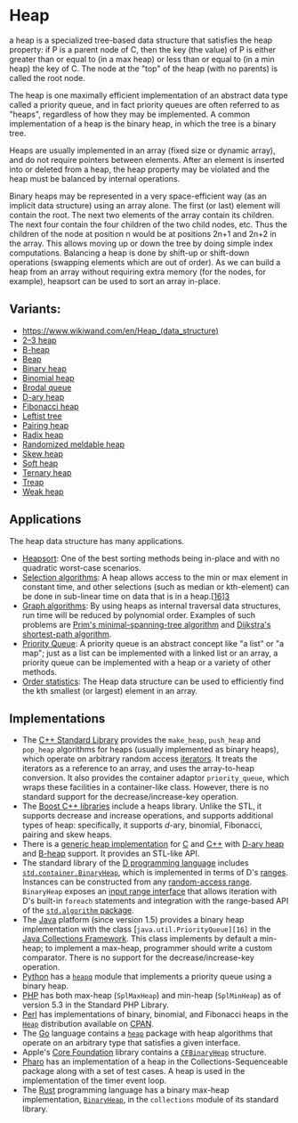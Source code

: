 # Heap
a heap is a specialized tree-based data structure that satisfies the heap property: if P is a parent node of C, then the key (the value) of P is either greater than or equal to (in a max heap) or less than or equal to (in a min heap) the key of C. The node at the "top" of the heap (with no parents) is called the root node.

The heap is one maximally efficient implementation of an abstract data type called a priority queue, and in fact priority queues are often referred to as "heaps", regardless of how they may be implemented. A common implementation of a heap is the binary heap, in which the tree is a binary tree. 

Heaps are usually implemented in an array (fixed size or dynamic array), and do not require pointers between elements. After an element is inserted into or deleted from a heap, the heap property may be violated and the heap must be balanced by internal operations.

Binary heaps may be represented in a very space-efficient way (as an implicit data structure) using an array alone. The first (or last) element will contain the root. The next two elements of the array contain its children. The next four contain the four children of the two child nodes, etc. Thus the children of the node at position n would be at positions 2n+1 and 2n+2 in the array. This allows moving up or down the tree by doing simple index computations. Balancing a heap is done by shift-up or shift-down operations (swapping elements which are out of order). As we can build a heap from an array without requiring extra memory (for the nodes, for example), heapsort can be used to sort an array in-place.

## Variants: 
- https://www.wikiwand.com/en/Heap_(data_structure)
- [2–3 heap](https://www.wikiwand.com/en/2%E2%80%933_heap)
- [B-heap](https://www.wikiwand.com/en/B-heap)
- [Beap](https://www.wikiwand.com/en/Beap)
- [Binary heap](https://www.wikiwand.com/en/Binary_heap)
- [Binomial heap](https://www.wikiwand.com/en/Binomial_heap)
- [Brodal queue](https://www.wikiwand.com/en/Brodal_queue)
- [D-ary heap](https://www.wikiwand.com/en/D-ary_heap)
- [Fibonacci heap](https://www.wikiwand.com/en/Fibonacci_heap)
- [Leftist tree](https://www.wikiwand.com/en/Leftist_tree)
- [Pairing heap](https://www.wikiwand.com/en/Pairing_heap)
- [Radix heap](https://www.wikiwand.com/en/Radix_heap)
- [Randomized meldable heap](https://www.wikiwand.com/en/Randomized_meldable_heap)
- [Skew heap](https://www.wikiwand.com/en/Skew_heap)
- [Soft heap](https://www.wikiwand.com/en/Soft_heap)
- [Ternary heap](https://www.wikiwand.com/en/Ternary_heap)
- [Treap](https://www.wikiwand.com/en/Treap)
- [Weak heap](https://www.wikiwand.com/en/Weak_heap)

## Applications
The heap data structure has many applications.
* [Heapsort][1]: One of the best sorting methods being in-place and with no quadratic worst-case scenarios.
* [Selection algorithms][2]: A heap allows access to the min or max element in constant time, and other selections (such as median or kth-element) can be done in sub-linear time on data that is in a heap.[[16]][3]
* [Graph algorithms][4]: By using heaps as internal traversal data structures, run time will be reduced by polynomial order. Examples of such problems are [Prim's minimal-spanning-tree algorithm][5] and [Dijkstra's shortest-path algorithm][6].
* [Priority Queue][7]: A priority queue is an abstract concept like "a list" or "a map"; just as a list can be implemented with a linked list or an array, a priority queue can be implemented with a heap or a variety of other methods.
* [Order statistics][8]: The Heap data structure can be used to efficiently find the kth smallest (or largest) element in an array.

[1]: https://www.wikiwand.com/en/Heapsort "Heapsort"
[2]: https://www.wikiwand.com/en/Selection_algorithm ""
[3]: https://www.wikiwand.com/en/#citenote21
[4]: https://www.wikiwand.com/en/List_of_algorithms#Graph_algorithms "List of algorithms"
[5]: https://www.wikiwand.com/en/Prim%27s_algorithm "Prim's algorithm"
[6]: https://www.wikiwand.com/en/Dijkstra%27s_algorithm ""
[7]: https://www.wikiwand.com/en/Priority_Queue "Priority Queue"
[8]: https://www.wikiwand.com/en/Order_statistics "Order statistics"



## Implementations
* The [C++ Standard Library][1] provides the `make_heap`, `push_heap` and `pop_heap` algorithms for heaps (usually implemented as binary heaps), which operate on arbitrary random access [iterators][2]. It treats the iterators as a reference to an array, and uses the array-to-heap conversion. It also provides the container adaptor `priority_queue`, which wraps these facilities in a container-like class. However, there is no standard support for the decrease/increase-key operation.
* The [Boost C++ libraries][3] include a heaps library. Unlike the STL, it supports decrease and increase operations, and supports additional types of heap: specifically, it supports _d_-ary, binomial, Fibonacci, pairing and skew heaps.
* There is a [generic heap implementation][4] for [C][5] and [C++][6] with [D-ary heap][7] and [B-heap][8] support. It provides an STL-like API.
* The standard library of the [D programming language][9] includes [`std.container.BinaryHeap`][10], which is implemented in terms of D's [ranges][11]. Instances can be constructed from any [random-access range][12]. `BinaryHeap` exposes an [input range interface][13] that allows iteration with D's built-in `foreach` statements and integration with the range-based API of the [`std.algorithm` package][14].
* The [Java][15] platform (since version 1.5) provides a binary heap implementation with the class [`java.util.PriorityQueue][16]` in the [Java Collections Framework][17]. This class implements by default a min-heap; to implement a max-heap, programmer should write a custom comparator. There is no support for the decrease/increase-key operation.
* [Python][18] has a [`heapq`][19] module that implements a priority queue using a binary heap.
* [PHP][20] has both max-heap (`SplMaxHeap`) and min-heap (`SplMinHeap`) as of version 5.3 in the Standard PHP Library.
* [Perl][21] has implementations of binary, binomial, and Fibonacci heaps in the [`Heap`][22] distribution available on [CPAN][23].
* The [Go][24] language contains a [`heap`][25] package with heap algorithms that operate on an arbitrary type that satisfies a given interface.
* Apple's [Core Foundation][26] library contains a [`CFBinaryHeap`][27] structure.
* [Pharo][28] has an implementation of a heap in the Collections-Sequenceable package along with a set of test cases. A heap is used in the implementation of the timer event loop.
* The [Rust][29] programming language has a binary max-heap implementation, [`BinaryHeap`][30], in the `collections` module of its standard library.

[1]: https://www.wikiwand.com/en/C%2B%2B_Standard_Library "C++ Standard Library"
[2]: https://www.wikiwand.com/en/Iterator ""
[3]: https://www.wikiwand.com/en/Boost_(C%2B%2B_libraries) ""
[4]: https://github.com/valyala/gheap
[5]: https://www.wikiwand.com/en/C_(programming_language) "C (programming language)"
[6]: https://www.wikiwand.com/en/C%2B%2B "C++"
[7]: https://www.wikiwand.com/en/D-ary_heap "D-ary heap"
[8]: https://www.wikiwand.com/en/B-heap "B-heap"
[9]: https://www.wikiwand.com/en/D_(programming_language) "D (programming language)"
[10]: https://dlang.org/phobos/std_container_binaryheap.html
[11]: https://tour.dlang.org/tour/en/basics/ranges
[12]: https://dlang.org/phobos/std_range_primitives.html#isRandomAccessRange
[13]: https://dlang.org/phobos/std_range_primitives.html#isInputRange
[14]: https://dlang.org/phobos/std_algorithm.html
[15]: https://www.wikiwand.com/en/Java_(programming_language) "Java (programming language)"
[16]: https://www.wikiwand.com//docs.oracle.com/javase/9/docs/api/java/util/PriorityQueue.html
[17]: https://www.wikiwand.com/en/Java_Collections_Framework "Java Collections Framework"
[18]: https://www.wikiwand.com/en/Python_(programming_language) "Python (programming language)"
[19]: https://docs.python.org/library/heapq.html
[20]: https://www.wikiwand.com/en/PHP "PHP"
[21]: https://www.wikiwand.com/en/Perl "Perl"
[22]: https://metacpan.org/module/Heap
[23]: https://www.wikiwand.com/en/CPAN "CPAN"
[24]: https://www.wikiwand.com/en/Go_(programming_language) "Go (programming language)"
[25]: http://golang.org/pkg/container/heap/
[26]: https://www.wikiwand.com/en/Core_Foundation "Core Foundation"
[27]: https://developer.apple.com/library/mac/#documentation/CoreFoundation/Reference/CFBinaryHeapRef/Reference/reference.html
[28]: https://www.wikiwand.com/en/Pharo "Pharo"
[29]: https://www.wikiwand.com/en/Rust_(programming_language) "Rust (programming language)"
[30]: https://doc.rust-lang.org/std/collections/struct.BinaryHeap.html

